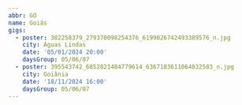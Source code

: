 ```yaml
---
abbr: GO
name: Goiás
gigs:
  - poster: 382258379_279370098254376_6199026742493389576_n.jpg
    city: Águas Lindas
    date: '05/01/2024 20:00'
    daysGroup: 05/06/07
  - poster: 395543742_6852821484779614_6367183611064032583_n.jpg
    city: Goiânia
    date: '18/11/2024 16:00'
    daysGroup: 05/06/07
---
```


